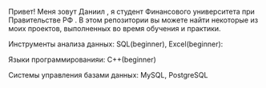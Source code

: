 
Привет! Меня зовут  Даниил , я студент Финансового университета при Правительстве РФ .  В этом репозитории вы можете найти некоторые из моих проектов, выполненных во время обучения и практики.


Инструменты анализа данных: SQL(beginner), Excel(beginner):

Языки программированияи: C++(beginner)

Системы управления базами данных: MySQL, PostgreSQL
